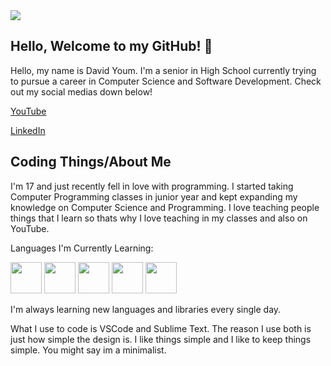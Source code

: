 <img src="https://i.imgur.com/A2b2Gf7.png"/>


## Hello, Welcome to my GitHub! 👋

Hello, my name is David Youm. I'm a senior in High School currently trying to pursue a career in Computer Science and Software Development. Check out my social medias down below!

[YouTube](https://www.youtube.com/channel/UClvI4-BIm0Ka909lJ4npaUA)

[LinkedIn](https://www.linkedin.com/in/davidyoum/)

## Coding Things/About Me

I'm 17 and just recently fell in love with programming. I started taking Computer Programming classes in junior year and kept expanding my knowledge on Computer Science and Programming. I love teaching people things that I learn so thats why I love teaching in my classes and also on YouTube.

Languages I'm Currently Learning:

<img src="https://cdn.jsdelivr.net/gh/devicons/devicon/icons/java/java-original-wordmark.svg" width = 50/> 
<img src="https://cdn.jsdelivr.net/gh/devicons/devicon/icons/cplusplus/cplusplus-original.svg" width = 50/>
<img src="https://cdn.jsdelivr.net/gh/devicons/devicon/icons/python/python-original.svg" width = 50/>
<img src="https://cdn.jsdelivr.net/gh/devicons/devicon/icons/ocaml/ocaml-original.svg" width = 50/>
<img src="https://cdn.jsdelivr.net/gh/devicons/devicon/icons/html5/html5-original.svg" width = 50/>

I'm always learning new languages and libraries every single day.

What I use to code is VSCode and Sublime Text. The reason I use both is just how simple the design is. I like things simple and I like to keep things simple. You might say im a minimalist.
